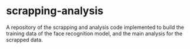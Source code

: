 # scrapping-analysis
A repository of the scrapping and analysis code implemented to build the training data of the face recognition model, and the main analysis for the scrapped data.   
